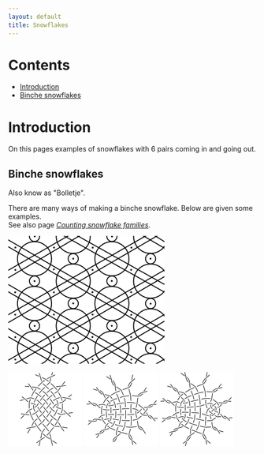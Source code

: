 ```yaml
---
layout: default
title: Snowflakes
---
```


# Contents
* [Introduction](#introduction)
* [Binche snowflakes](#binche-snowflakes)

# Introduction
On this pages examples of snowflakes with 6 pairs coming in and going out.

## Binche snowflakes
Also know as "Bolletje".    

There are many ways of making a binche snowflake. Below are given some examples.    
See also page [_Counting snowflake families_][count-page].        

[![binche snow][p-binche-snow]][t-binche-snow]     

[![family 563412][P-SP-BB1]][T-SP-BB1] 
[![family 623451][P-SP-BB2]][T-SP-BB2] 
[![family 123654][P-SP-BB3]][T-SP-BB3] 
<p style="clear: both"></p>

[t-binche-snow]: /GroundForge/stitches?patchWidth=12&patchHeight=12&a1=ctc&c1=ctc&d1=ctcll&f1=ctcrr&g1=ctc&b2=ctc&e2=ctctctc&h2=ctc&a3=ctc&c3=ctcrr&d3=ctc&f3=ctc&g3=ctcll&shiftColsSE=4&shiftRowsSE=3&shiftColsSW=-4&shiftRowsSW=3&tile=5-25-56-,-5--5--5,5-C6-2B-

[T-SP-BB1]: /GroundForge/stitches?patchWidth=16&patchHeight=16&a1=ctc&c1=ctc&d1=ctct&f1=rctct&g1=ctc&h1=lctct&j1=ctct&k1=ctc&b2=ctc&g2=ctct&l2=ctc&a3=ctc&c3=ctc&d3=lctct&f3=ctct&g3=ctc&h3=ctct&j3=rctct&k3=ctc&b4=ctc&c4=lctct&d4=ctct&e4=ctct&f4=ctc&h4=ctc&i4=ctct&j4=ctct&k4=rctct&l4=ctc&tile=5-27-256-46-,-5----5----5,5-CD-B3C-AB-,-56866-22125&footsideStitch=ctctt&tileStitch=ctc&headsideStitch=ctctt&shiftColsSW=-6&shiftRowsSW=4&shiftColsSE=6&shiftRowsSE=4

[T-SP-BB2]: /GroundForge/stitches?whiting=G4_P201&patchWidth=21&patchHeight=14&i1=ctctt&f1=ctc&e1=ctc&d1=ctc&b1=ctc&a1=ctctt&g2=ctcrr&i3=ctctt&f3=ctc&e3=ctc&d3=ctc&b3=ctcll&a3=ctctt&n4=ctctt&l4=ctctt&j4=ctctt&h4=ctctt&f4=ctt&d4=ctcll&c4=ctcll&b4=ctctt&g5=ctctt&c5=ctctt&n6=ctctt&j6=ctctt&m7=c&k7=ctc&j7=ctc&i7=ctctt&g7=ctctt&e7=ctctt&c7=ctctt&a7=ctctt&tile=56-o98-z5-----,------5-------,ag-aab-wd-----,-256-m-l-o-k-e,--5---5---y-w-,---w-y---b---c,h-g-5-n-l3h-e-,&footsideStitch=ctctt&tileStitch=ctc&headsideStitch=ctctt&shiftColsSW=-7&shiftRowsSW=7&shiftColsSE=7&shiftRowsSE=7

[T-SP-BB3]: /GroundForge/stitches?patchWidth=21&patchHeight=14&i1=ctctt&h1=ctc&f1=ctc&e1=ctc&d1=ctc&b1=ctc&a1=ctctt&g2=ctc&i3=ctctt&h3=ctcrr&f3=ctc&e3=ctc&d3=ctc&b3=ctcll&a3=ctctt&n4=ctctt&l4=ctctt&j4=ctctt&h4=ctctt&f4=ctt&d4=ctcll&c4=ctcll&b4=ctctt&g5=ctctt&c5=ctctt&n6=ctctt&j6=ctctt&m7=c&k7=ctc&j7=ctc&i7=ctctt&g7=ctctt&e7=ctctt&c7=ctctt&a7=ctctt&tile=56-o98-j5-----,------5-------,ag-aae-cd-----,-256-m-l-o-k-e,--5---5---y-w-,---w-y---b---c,h-g-5-n-l3h-e-,&footsideStitch=ctctt&tileStitch=ctc&headsideStitch=ctctt&shiftColsSW=-7&shiftRowsSW=7&shiftColsSE=7&shiftRowsSE=7

[p-binche-snow]: ../images/snow/g-binche-snow.svg "binche snowflake"
[P-SP-BB3]: ../images/spiders/bs-123654.png "family 123654"
[P-SP-BB2]: ../images/spiders/bs-623451.png "family 623451"
[P-SP-BB1]: ../images/spiders/bs-563412.png "family 563412"

[count-page]: ../docs/counting-snow/








